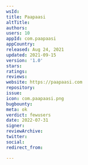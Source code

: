 ```yaml
---
wsId: 
title: Paapaasi
altTitle: 
authors: 
users: 10
appId: com.paapaasi
appCountry: 
released: Aug 24, 2021
updated: 2021-09-15
version: '1.0'
stars: 
ratings: 
reviews: 
website: https://paapaasi.com
repository: 
issue: 
icon: com.paapaasi.png
bugbounty: 
meta: ok
verdict: fewusers
date: 2022-07-31
signer: 
reviewArchive: 
twitter: 
social: 
redirect_from: 

---
```


